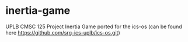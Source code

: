 # inertia-game
UPLB CMSC 125 Project
Inertia Game ported for the ics-os (can be found here https://github.com/srg-ics-uplb/ics-os.git)
